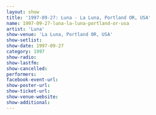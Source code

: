 ```yaml
---
layout: show
title: '1997-09-27: Luna - La Luna, Portland OR, USA'
name: 1997-09-27-luna-la-luna-portland-or-usa
artist: 'Luna'
show-venue: 'La Luna, Portland OR, USA'
show-setlist: 
show-date: 1997-09-27
category: 1997
show-radio: 
show-lastfm: 
show-cancelled: 
performers: 
facebook-event-url: 
show-poster-url: 
show-ticket-url: 
show-venue-website: 
show-additional: 
---
```


